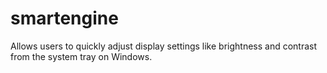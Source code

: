# smartengine
Allows users to quickly adjust display settings like brightness and contrast from the system tray on Windows.
